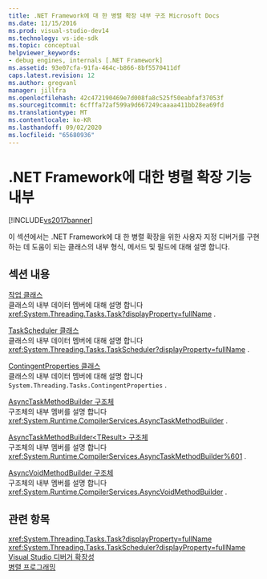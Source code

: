 ```yaml
---
title: .NET Framework에 대 한 병렬 확장 내부 구조 Microsoft Docs
ms.date: 11/15/2016
ms.prod: visual-studio-dev14
ms.technology: vs-ide-sdk
ms.topic: conceptual
helpviewer_keywords:
- debug engines, internals [.NET Framework]
ms.assetid: 93e07cfa-91fa-464c-b866-8bf5570411df
caps.latest.revision: 12
ms.author: gregvanl
manager: jillfra
ms.openlocfilehash: 42c472190469e7d008fa8c525f50eabfaf37053f
ms.sourcegitcommit: 6cfffa72af599a9d667249caaaa411bb28ea69fd
ms.translationtype: MT
ms.contentlocale: ko-KR
ms.lasthandoff: 09/02/2020
ms.locfileid: "65680936"
---
```

# <a name="parallel-extension-internals-for-the-net-framework"></a>.NET Framework에 대한 병렬 확장 기능 내부
[!INCLUDE[vs2017banner](../../includes/vs2017banner.md)]

이 섹션에서는 .NET Framework에 대 한 병렬 확장을 위한 사용자 지정 디버거를 구현 하는 데 도움이 되는 클래스의 내부 형식, 메서드 및 필드에 대해 설명 합니다.  
  
## <a name="in-this-section"></a>섹션 내용  
 [작업 클래스](../../extensibility/debugger/task-class-internal-members.md)  
 클래스의 내부 데이터 멤버에 대해 설명 합니다 <xref:System.Threading.Tasks.Task?displayProperty=fullName> .  
  
 [TaskScheduler 클래스](../../extensibility/debugger/taskscheduler-class-internal-members.md)  
 클래스의 내부 데이터 멤버에 대해 설명 합니다 <xref:System.Threading.Tasks.TaskScheduler?displayProperty=fullName> .  
  
 [ContingentProperties 클래스](../../extensibility/debugger/contingentproperties-class-internal-members.md)  
 클래스의 내부 데이터 멤버에 대해 설명 합니다 `System.Threading.Tasks.ContingentProperties` .  
  
 [AsyncTaskMethodBuilder 구조체](../../extensibility/debugger/asynctaskmethodbuilder-structure-internal-members.md)  
 구조체의 내부 멤버를 설명 합니다 <xref:System.Runtime.CompilerServices.AsyncTaskMethodBuilder> .  
  
 [AsyncTaskMethodBuilder\<TResult> 구조체](../../extensibility/debugger/asynctaskmethodbuilder-tresult-structure-internal-members.md)  
 구조체의 내부 멤버를 설명 합니다 <xref:System.Runtime.CompilerServices.AsyncTaskMethodBuilder%601> .  
  
 [AsyncVoidMethodBuilder 구조체](../../extensibility/debugger/asyncvoidmethodbuilder-structure-internal-members.md)  
 구조체의 내부 멤버를 설명 합니다 <xref:System.Runtime.CompilerServices.AsyncVoidMethodBuilder> .  
  
## <a name="see-also"></a>관련 항목  
 <xref:System.Threading.Tasks.Task?displayProperty=fullName>   
 <xref:System.Threading.Tasks.TaskScheduler?displayProperty=fullName>   
 [Visual Studio 디버거 확장성](../../extensibility/debugger/visual-studio-debugger-extensibility.md)   
 [병렬 프로그래밍](https://msdn.microsoft.com/library/4d83c690-ad2d-489e-a2e0-b85b898a672d)
